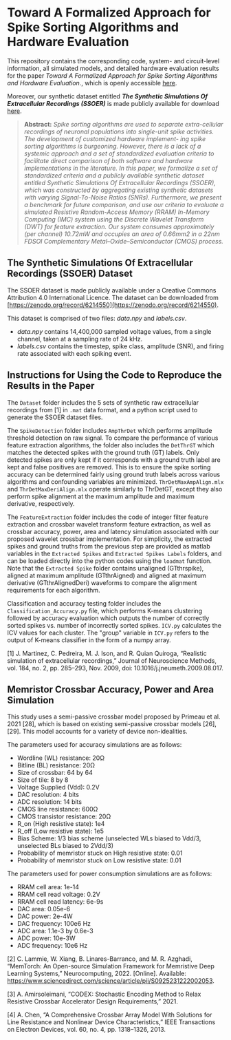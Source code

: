 # Toward A Formalized Approach for Spike Sorting Algorithms and Hardware Evaluation

This repository contains the corresponding code, system- and circuit-level information, all simulated models, and detailed hardware evaluation results for the paper *Toward A Formalized Approach for Spike Sorting Algorithms and Hardware Evaluation.*, which is openly accessible [here](https://arxiv.org/abs/2205.06514).

Moreover, our synthetic dataset entitled ***The Synthetic Simulations Of Extracellular Recordings (SSOER)*** is made publicly available for download [here](https://zenodo.org/record/6214550).

>
> **Abstract:** _Spike sorting algorithms are used to separate extra-cellular recordings of neuronal populations into single-unit spike
activities. The development of customized hardware implement- ing spike sorting algorithms is burgeoning. However, there is a lack of a systemic approach and a set of standardized evaluation criteria to facilitate direct comparison of both software and hardware implementations in the literature. In this paper, we formalize a set of standardized criteria and a publicly available synthetic dataset entitled Synthetic Simulations Of Extracellular Recordings (SSOER), which was constructed by aggregating existing synthetic datasets with varying Signal-To-Noise Ratios (SNRs). Furthermore, we present a benchmark for future comparison, and use our criteria to evaluate a simulated Resistive Random-Access Memory (RRAM) In-Memory Computing (IMC) system using the Discrete Wavelet Transform (DWT) for feature extraction. Our system consumes approximately (per channel) 10.72mW and occupies an area of 0.66mm2 in a 22nm FDSOI Complementary Metal–Oxide–Semiconductor (CMOS) process._

## The Synthetic Simulations Of Extracellular Recordings (SSOER) Dataset
The SSOER dataset is made publicly available under a Creative Commons Attribution 4.0 International Licence.
The dataset can be downloaded from [https://zenodo.org/record/6214550](https://zenodo.org/record/6214550).

This dataset is comprised of two files: *data.npy* and *labels.csv*.

* *data.npy* contains 14,400,000 sampled voltage values, from a single channel, taken at a sampling rate of 24 kHz. 
* *labels.csv* contains the timestep, spike class, amplitude (SNR), and firing rate associated with each spiking event.

## Instructions for Using the Code to Reproduce the Results in the Paper
The `Dataset` folder includes the 5 sets of synthetic raw extracellular recordings from [1] in `.mat` data format, and a python script used to generate the SSOER dataset files.


The `SpikeDetection` folder includes `AmpThrDet` which performs amplitude threshold detection on raw signal. To compare the performance of various feature extraction algorithms, the folder also includes the `DetThrGT` which matches the detected spikes with the ground truth (GT) labels. Only detected spikes are only kept if it corresponds with a ground truth label are kept and false positives are removed. This is to ensure the spike sorting accuracy can be determined fairly using ground truth labels across various algorithms and confounding variables are minimized. `ThrDetMaxAmpAlign.mlx` and `ThrDetMaxDeriAlign.mlx` operate similarly to ThrDetGT, except they also perform spike alignment at the maximum amplitude and maximum derivative, respectively.

The `FeatureExtraction` folder includes the code of integer filter feature extraction and crossbar wavelet transform feature extraction, as well as crossbar accuracy, power, area and latency simulation associated with our proposed wavelet crossbar implementation. For simplicity, the extracted spikes and ground truths from the previous step are provided as matlab variables in the `Extracted Spikes` and `Extracted Spikes Labels` folders, and can be loaded directly into the python codes using the `loadmat` function. Note that the `Extracted Spike` folder contains unaligned (GTthrspike), aligned at maximum amplitude (GTthrAigned) and aligned at maximum derivative (GTthrAlignedDeri) waveforms to compare the alignment requirements for each algorithm.

Classification and accuracy testing folder includes the `Classification_Accuracy.py` file, which performs K-means clustering followed by accuracy evaluation which outputs the number of correctly sorted spikes vs. number of incorrectly sorted spikes. `ICV.py` calculates the ICV values for each cluster. The "group" variable in `ICV.py` refers to the output of K-means classifier in the form of a numpy array.

[1] J. Martinez, C. Pedreira, M. J. Ison, and R. Quian Quiroga, “Realistic simulation of extracellular recordings,” Journal of Neuroscience Methods, vol. 184, no. 2, pp. 285–293, Nov. 2009, doi: 10.1016/j.jneumeth.2009.08.017.

## Memristor Crossbar Accuracy, Power and Area Simulation 
This study uses a semi-passive crossbar model proposed by Primeau et al. 2021 [28], which is based on existing semi-passive crossbar models [26], [29]. This model accounts for a variety of device non-idealities.

The parameters used for accuracy simulations are as follows: 
- Wordline (WL) resistance: 20Ω
- Bitline (BL) resistance: 20Ω
- Size of crossbar: 64 by 64
- Size of tile: 8 by 8 
- Voltage Supplied (Vdd): 0.2V
- DAC resolution: 4 bits
- ADC resolution: 14 bits 
- CMOS line resistance: 600Ω
- CMOS transistor resistance: 20Ω
- R_on (High resistive state): 1e4 
- R_off (Low resistive state): 1e5 
- Bias Scheme: 1/3 bias scheme (unselected WLs biased to Vdd/3, unselected BLs biased to 2Vdd/3)
- Probability of memristor stuck on High resistive state: 0.01
- Probability of memristor stuck on Low resistive state: 0.01

The parameters used for power consumption simulations are as follows:
- RRAM cell area: 1e-14
- RRAM cell read voltage: 0.2V
- RRAM cell read latency: 6e-9s 
- DAC area: 0.05e-6
- DAC power: 2e-4W
- DAC frequency: 100e6 Hz
- ADC area: 1.1e-3 by 0.6e-3
- ADC power: 10e-3W
- ADC frequency: 10e6 Hz

[2] C. Lammie, W. Xiang, B. Linares-Barranco, and M. R. Azghadi, “MemTorch: An Open-source Simulation Framework for Memristive Deep Learning Systems,” Neurocomputing, 2022. [Online]. Available: https://www.sciencedirect.com/science/article/pii/S0925231222002053.

[3] A. Amirsoleimani, “CODEX: Stochastic Encoding Method to Relax Resistive Crossbar Accelerator Design Requirements,” 2021.

[4] A. Chen, “A Comprehensive Crossbar Array Model With Solutions for Line Resistance and Nonlinear Device Characteristics,” IEEE Transactions on Electron Devices, vol. 60, no. 4, pp. 1318–1326, 2013.
